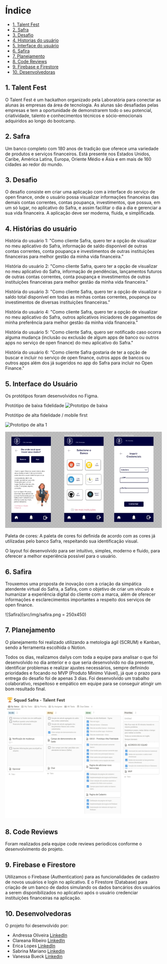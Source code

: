 # Índice

* [1. Talent Fest](#1-talent-fest)
* [2. Safra](#2-safra)
* [3. Desafio](#3-desafio)
* [4. Historias do usuário](#4-historias-do-usuário)
* [5. Interface do usuário](#5-interface-do-usuário)
* [6. Safira](#6-safira)
* [7. Planejamento](#7-planejamento)
* [8. Code Reviews](#8-code-reviews)
* [9. Firebase e Firestore](#9-firebase-e-firestore)
* [10. Desenvolvedoras](#10-desenvolvedoras)

## 1. Talent Fest

O Talent Fest é um hackathon organizado pela Laboratória para conectar as alunas às empresas da área de tecnologia. As alunas são desafiadas pelas empresas e tem a oportunidade de demonstrarem todo o seu potencial, criatividade, talento e conhecimentos técnicos e sócio-emocionais adquiridos ao longo do bootcamp.

## 2. Safra

Um banco completo com 180 anos de tradição que oferece uma variedade de produtos e serviços financeiros. Está presente nos Estados Unidos, Caribe, América Latina, Europa, Oriente Médio e Ásia e em mais de 160 cidades ao redor do mundo. 

## 3. Desafio

O desafio consiste em criar uma aplicação com a interface do serviço de open finance, onde o usuário possa visualizar informações financeiras das demais contas correntes, contas poupança, investimentos, que possua, em um só lugar, no aplicativo do Safra, e assim facilitar o dia a dia e gerenciar a sua vida financeira. A aplicação deve ser moderna, fluida, e simplificada.

## 4. Histórias do usuário

História do usuário 1: 
"Como cliente Safra, quero ter a opção de visualizar no meu aplicativo do Safra, informação de saldo disponível de outras contas correntes, conta poupança e investimentos de outras instituições financeiras para melhor gestão da minha vida financeira.”

História do usuário 2: 
"Como cliente Safra, quero ter a opção de visualizar no meu aplicativo do Safra, informação de pendências, lançamentos futuros de outras contas correntes, conta poupança e investimentos de outras instituições financeiras para melhor gestão da minha vida financeira.”

História do usuário 3: 
"Como cliente Safra, quero ter a opção de visualizar o saldo total disponível em todas as minhas contas correntes, poupança ou investimentos de diversas instituições financeiras.”

História do usuário 4: 
"Como cliente Safra, quero ter a opção de visualizar no meu aplicativo do Safra, outros aplicativos iniciadores de pagamentos de minha preferência para melhor gestão da minha vida financeira.”

História do usuário 5: 
"Como cliente Safra, quero ser notificado caso ocorra alguma mudança (inclusão ou exclusão de algum apps de banco ou outros apps no serviço de open finance) do meu aplicativo do Safra."

História do usuário 6:
“Como cliente Safra gostaria de ter a opção de buscar e incluir no serviço de open finance, outros apps de bancos ou outros apps além dos já sugeridos no app do Safra para incluir no Open Finance."

## 5. Interface do Usuário

Os protótipos foram desenvolvidos no Figma.

Protótipo de baixa fidelidade
![Prototipo de baixa](src/img/prototipobaixa.png) 

Protótipo de alta fidelidade / mobile first

![Prototipo de alta 1](src/img/prototipoalta1.png) 

![Prototipo de alta 2](src/img/prototipoalta2.jpeg) 

Paleta de cores:
A paleta de cores foi definida de acordo com as cores já utilizadas pelo banco Safra, respeitando sua identificação visual.

O layout foi desenvolvido para ser intuitivo, simples, moderno e fluido, para oferecer a melhor experiência possível para o usuário.

## 6. Safira  

Trouxemos uma proposta de inovação com a criação da simpática atendente virtual do Safra, a Safira, com o objetivo de criar um vínculo e humanizar a experiência digital do cliente com a marca, além de oferecer informações e esclarecimentos importantes a respeito dos serviços de open finance.

![Safira](src/img/safira.png = 250x450) 

## 7. Planejamento

O planejamento foi realizado utilizando a metologia ágil (SCRUM) e Kanban, sendo a ferramenta escolhida o Notion.

Todos os dias, realizamos dailys com toda a equipe para analisar o que foi desenvolvido no dia anterior e o que seria desenvolvido no dia presente, identificar problemas e realizar ajustes necessários, sempre definindo prioridades e focando no MVP (Produto Mínimo Viável), já que o prazo para entrega do desafio foi de apenas 3 dias. Foi desenvolvido um trabalho colaborativo, respeitoso e empático em equipe para se conseguir atingir um bom resultado final.

![Planejamento](src/img/planning.jpeg) 

## 8. Code Reviews

Foram realizados pela equipe code reviews periodicos conforme o desenvolvimento do projeto.

## 9. Firebase e Firestore

Utilizamos o Firebase (Authentication) para as funcionalidades de cadastro de novos usuários e login no aplicativo. E o Firestore (Database) para criação de um banco de dados simulando os dados bancários dos usuários a serem disponibilizados no aplicativo após o usuário credenciar instituições financeiras na aplicação.

## 10. Desenvolvedoras

O projeto foi desenvolvido por:

* Andressa Oliveira [LinkedIn]( https://www.linkedin.com/in/andressa-oliveira-front-end/) 
* Clareana Ribeiro [LinkedIn](https://www.linkedin.com/in/clareanaribeiro/)
* Erica Lopes [LinkedIn](https://www.linkedin.com/in/blericalopes/)
* Sabrina Mariano [Linkedin](https://www.linkedin.com/in/sabrina-dias-mariano/)
* Vanessa Bueck [Linkedin](https://www.linkedin.com/in/vanessa-bueck/)
